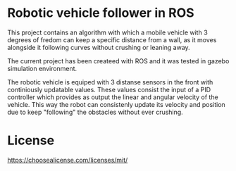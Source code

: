 # Robotic vehicle follower in ROS

This project contains an algorithm with which a mobile vehicle with 3 degrees of fredom can keep a specific distance from a wall, as it moves alongside it following curves without crushing or leaning away. 

The current project has been createed with ROS and it was tested in gazebo simulation environment. 

The robotic vehicle is equiped with 3 distanse sensors in the front with continiously updatable values. These values consist the input of a PID controller which provides as output the linear and angular velocity of the vehicle. This way the robot can consistenly update its velocity and position due to keep "following" the obstacles without ever crushing.

# License
https://choosealicense.com/licenses/mit/
